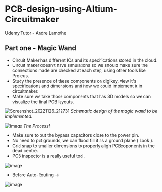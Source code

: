 # PCB-design-using-Altium-Circuitmaker
Udemy Tutor - Andre Lamothe

## Part one - Magic Wand

* Circuit Maker has different ICs and its specifications stored in the cloud.
* Circuit maker doesn't have simulations so we should make sure the connections made are checked at each step, using other tools like Proteus.
* Study the presence of these components on digikey, view it's specifications and dimensions and how we could implement it in circuitmaker.
* Make sure we take those components that has 3D models so we can visualize the final PCB layouts.


![Screenshot_20221126_212731](https://user-images.githubusercontent.com/72557903/204122871-a386a0e1-b1e7-4b10-99d3-e7cb9f2c5a26.png)
*Schematic design of the magic wand to be implemented.*

![image](https://user-images.githubusercontent.com/72557903/204136833-44857327-e500-4190-8786-87785f63f84d.png)
*The Process!*

* Make sure to put the bypass capacitors close to the power pin.
* No need to put grounds, we can flood fill it as a ground plane ( Look ).
* Grid snap to smaller dimensions to properly aligh PCBcoponents in the dead centre.
* PCB inspector is a really useful tool.

![image](https://user-images.githubusercontent.com/72557903/204140326-a9f92f9d-6ce4-4a0a-9e10-2b988fd72fbd.png)


* Before Auto-Routing ->

![image](https://user-images.githubusercontent.com/72557903/204140444-f2a84029-9ae0-40cc-bcdc-4a495f053fb1.png)

